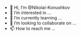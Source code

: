 - 👋 Hi, I’m @Nikolai-Konushkov
- 👀 I’m interested in ...
- 🌱 I’m currently learning ...
- 💞️ I’m looking to collaborate on ...
- 📫 How to reach me ...

<!---
Nikolai-Konushkov/Nikolai-Konushkov is a ✨ special ✨ repository because its `README.md` (this file) appears on your GitHub profile.
You can click the Preview link to take a look at your changes.
--->
